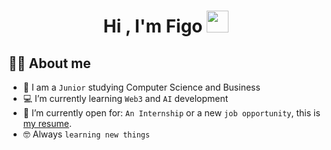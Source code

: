 <h1 align="center">Hi , I'm Figo <img src="https://media.giphy.com/media/hvRJCLFzcasrR4ia7z/giphy.gif" width="35"></h1>

## :sassy_man:  About me
- :school: I am a `Junior` studying Computer Science and Business
- :computer: I’m currently learning `Web3` and `AI` development
- :thinking: I’m currently open for: `An Internship` or a new `job opportunity`, this is [my resume](https://drive.google.com/file/d/14OKGY1GoSMHoT37pYsLbM9lkLI2MQDtH/view?usp=sharing).
- :nerd_face: Always `learning new things`
